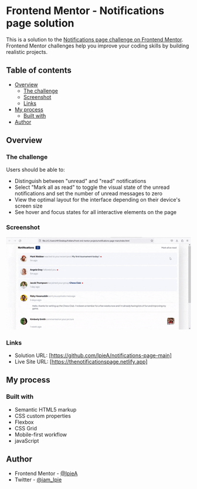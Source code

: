 # Frontend Mentor - Notifications page solution

This is a solution to the [Notifications page challenge on Frontend Mentor](https://www.frontendmentor.io/challenges/notifications-page-DqK5QAmKbC). Frontend Mentor challenges help you improve your coding skills by building realistic projects. 

## Table of contents

- [Overview](#overview)
  - [The challenge](#the-challenge)
  - [Screenshot](#screenshot)
  - [Links](#links)
- [My process](#my-process)
  - [Built with](#built-with)
- [Author](#author)

## Overview

### The challenge

Users should be able to:

- Distinguish between "unread" and "read" notifications
- Select "Mark all as read" to toggle the visual state of the unread notifications and set the number of unread messages to zero
- View the optimal layout for the interface depending on their device's screen size
- See hover and focus states for all interactive elements on the page

### Screenshot

![](./assets/images/notificationgif.gif)


### Links

- Solution URL: [https://github.com/IpieA/notifications-page-main]
- Live Site URL: [https://thenotificationspage.netlify.app]

## My process

### Built with

- Semantic HTML5 markup
- CSS custom properties
- Flexbox
- CSS Grid
- Mobile-first workflow
- javaScript


## Author

- Frontend Mentor - [@IpieA](https://www.frontendmentor.io/profile/IpieA)
- Twitter - [@iam_Ipie](https://www.twitter.com/iam_Ipie)